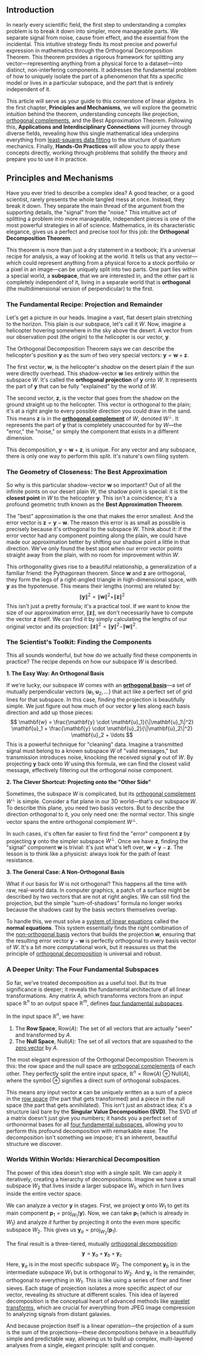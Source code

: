 ## Introduction
In nearly every scientific field, the first step to understanding a complex problem is to break it down into simpler, more manageable parts. We separate signal from noise, cause from effect, and the essential from the incidental. This intuitive strategy finds its most precise and powerful expression in mathematics through the Orthogonal Decomposition Theorem. This theorem provides a rigorous framework for splitting any vector—representing anything from a physical force to a dataset—into distinct, non-interfering components. It addresses the fundamental problem of how to uniquely isolate the part of a phenomenon that fits a specific model or lives in a particular subspace, and the part that is entirely independent of it.

This article will serve as your guide to this cornerstone of linear algebra. In the first chapter, **Principles and Mechanisms**, we will explore the geometric intuition behind the theorem, understanding concepts like projection, [orthogonal complements](@article_id:149428), and the Best Approximation Theorem. Following this, **Applications and Interdisciplinary Connections** will journey through diverse fields, revealing how this single mathematical idea underpins everything from [least-squares data fitting](@article_id:146925) to the structure of quantum mechanics. Finally, **Hands-On Practices** will allow you to apply these concepts directly, working through problems that solidify the theory and prepare you to use it in practice.

## Principles and Mechanisms

Have you ever tried to describe a complex idea? A good teacher, or a good scientist, rarely presents the whole tangled mess at once. Instead, they break it down. They separate the main thread of the argument from the supporting details, the "signal" from the "noise." This intuitive act of splitting a problem into more manageable, independent pieces is one of the most powerful strategies in all of science. Mathematics, in its characteristic elegance, gives us a perfect and precise tool for this job: the **Orthogonal Decomposition Theorem**.

This theorem is more than just a dry statement in a textbook; it’s a universal recipe for analysis, a way of looking at the world. It tells us that any vector—which could represent anything from a physical force to a stock portfolio or a pixel in an image—can be uniquely split into two parts. One part lies within a special world, a **subspace**, that we are interested in, and the other part is completely independent of it, living in a separate world that is **orthogonal** (the multidimensional version of perpendicular) to the first.

### The Fundamental Recipe: Projection and Remainder

Let's get a picture in our heads. Imagine a vast, flat desert plain stretching to the horizon. This plain is our subspace, let's call it $W$. Now, imagine a helicopter hovering somewhere in the sky above the desert. A vector from our observation post (the origin) to the helicopter is our vector, $\mathbf{y}$.

The Orthogonal Decomposition Theorem says we can describe the helicopter's position $\mathbf{y}$ as the sum of two very special vectors: $\mathbf{y} = \mathbf{w} + \mathbf{z}$.

The first vector, $\mathbf{w}$, is the helicopter's *shadow* on the desert plain if the sun were directly overhead. This shadow-vector $\mathbf{w}$ lies entirely within the subspace $W$. It's called the **orthogonal projection** of $\mathbf{y}$ onto $W$. It represents the part of $\mathbf{y}$ that can be fully "explained" by the world of $W$.

The second vector, $\mathbf{z}$, is the vector that goes from the shadow on the ground straight up to the helicopter. This vector is orthogonal to the plain; it's at a right angle to every possible direction you could draw in the sand. This means $\mathbf{z}$ is in the **[orthogonal complement](@article_id:151046)** of $W$, denoted $W^\perp$. It represents the part of $\mathbf{y}$ that is completely unaccounted for by $W$—the "error," the "noise," or simply the component that exists in a different dimension.

This decomposition, $\mathbf{y} = \mathbf{w} + \mathbf{z}$, is unique. For any vector and any subspace, there is only one way to perform this split. It's nature's own filing system.

### The Geometry of Closeness: The Best Approximation

So why is this particular shadow-vector $\mathbf{w}$ so important? Out of all the infinite points on our desert plain $W$, the shadow point is special: it is the **closest point** in $W$ to the helicopter $\mathbf{y}$. This isn't a coincidence; it's a profound geometric truth known as the **Best Approximation Theorem**.

The "best" approximation is the one that makes the error smallest. And the error vector is $\mathbf{z} = \mathbf{y} - \mathbf{w}$. The reason this error is as small as possible is precisely because it's orthogonal to the subspace $W$. Think about it: if the error vector had any component pointing along the plain, we could have made our approximation better by shifting our shadow point a little in that direction. We've only found the best spot when our error vector points straight away from the plain, with no room for improvement within $W$.

This orthogonality gives rise to a beautiful relationship, a generalization of a familiar friend: the Pythagorean theorem. Since $\mathbf{w}$ and $\mathbf{z}$ are orthogonal, they form the legs of a right-angled triangle in high-dimensional space, with $\mathbf{y}$ as the hypotenuse. This means their lengths (norms) are related by:
$$ \|\mathbf{y}\|^2 = \|\mathbf{w}\|^2 + \|\mathbf{z}\|^2 $$
This isn't just a pretty formula; it's a practical tool. If we want to know the size of our approximation error, $\|\mathbf{z}\|$, we don't necessarily have to compute the vector $\mathbf{z}$ itself. We can find it by simply calculating the lengths of our original vector and its projection: $\|\mathbf{z}\|^2 = \|\mathbf{y}\|^2 - \|\mathbf{w}\|^2$.

### The Scientist's Toolkit: Finding the Components

This all sounds wonderful, but how do we actually find these components in practice? The recipe depends on how our subspace $W$ is described.

**1. The Easy Way: An Orthogonal Basis**

If we're lucky, our subspace $W$ comes with an **[orthogonal basis](@article_id:263530)**—a set of mutually perpendicular vectors $\{\mathbf{u}_1, \mathbf{u}_2, \ldots\}$ that act like a perfect set of grid lines for that subspace. In this case, finding the projection is beautifully simple. We just figure out how much of our vector $\mathbf{y}$ lies along each basis direction and add up those pieces:
$$ \mathbf{w} = \frac{\mathbf{y} \cdot \mathbf{u}_1}{\|\mathbf{u}_1\|^2} \mathbf{u}_1 + \frac{\mathbf{y} \cdot \mathbf{u}_2}{\|\mathbf{u}_2\|^2} \mathbf{u}_2 + \ldots $$
This is a powerful technique for "cleaning" data. Imagine a transmitted signal must belong to a known subspace $W$ of "valid messages," but transmission introduces noise, knocking the received signal $\mathbf{y}$ out of $W$. By projecting $\mathbf{y}$ back onto $W$ using this formula, we can find the closest valid message, effectively filtering out the orthogonal noise component.

**2. The Clever Shortcut: Projecting onto the "Other Side"**

Sometimes, the subspace $W$ is complicated, but its [orthogonal complement](@article_id:151046) $W^\perp$ is simple. Consider a flat plane in our 3D world—that's our subspace $W$. To describe this plane, you need two basis vectors. But to describe the direction orthogonal to it, you only need one: the normal vector. This single vector spans the entire orthogonal complement $W^\perp$.

In such cases, it's often far easier to first find the "error" component $\mathbf{z}$ by projecting $\mathbf{y}$ onto the simpler subspace $W^\perp$. Once we have $\mathbf{z}$, finding the "signal" component $\mathbf{w}$ is trivial: it's just what's left over, $\mathbf{w} = \mathbf{y} - \mathbf{z}$. The lesson is to think like a physicist: always look for the path of least resistance.

**3. The General Case: A Non-Orthogonal Basis**

What if our basis for $W$ is not orthogonal? This happens all the time with raw, real-world data. In computer graphics, a patch of a surface might be described by two vectors that are not at right angles. We can still find the projection, but the simple "sum-of-shadows" formula no longer works because the shadows cast by the basis vectors themselves overlap.

To handle this, we must solve a [system of linear equations](@article_id:139922) called the **normal equations**. This system essentially finds the right combination of the [non-orthogonal basis](@article_id:154414) vectors that builds the projection $\mathbf{w}$, ensuring that the resulting error vector $\mathbf{y} - \mathbf{w}$ is perfectly orthogonal to *every* basis vector of $W$. It's a bit more computational work, but it reassures us that the principle of [orthogonal decomposition](@article_id:147526) is universal and robust.

### A Deeper Unity: The Four Fundamental Subspaces

So far, we've treated decomposition as a useful tool. But its true significance is deeper; it reveals the fundamental architecture of all linear transformations. Any matrix $A$, which transforms vectors from an input space $\mathbb{R}^n$ to an output space $\mathbb{R}^m$, defines [four fundamental subspaces](@article_id:154340).

In the input space $\mathbb{R}^n$, we have:
1.  The **Row Space**, $\text{Row}(A)$: The set of all vectors that are actually "seen" and transformed by $A$.
2.  The **Null Space**, $\text{Null}(A)$: The set of all vectors that are squashed to the [zero vector](@article_id:155695) by $A$.

The most elegant expression of the Orthogonal Decomposition Theorem is this: the row space and the null space are [orthogonal complements](@article_id:149428) of each other. They perfectly split the entire input space, $\mathbb{R}^n = \text{Row}(A) \oplus \text{Null}(A)$, where the symbol $\oplus$ signifies a direct sum of orthogonal subspaces.

This means any input vector $\mathbf{x}$ can be uniquely written as a sum of a piece in the [row space](@article_id:148337) (the part that gets transformed) and a piece in the null space (the part that gets annihilated). This isn't just an abstract idea; it's a structure laid bare by the **Singular Value Decomposition (SVD)**. The SVD of a matrix doesn't just give you numbers; it hands you a perfect set of orthonormal bases for all [four fundamental subspaces](@article_id:154340), allowing you to perform this profound decomposition with remarkable ease. The decomposition isn't something we impose; it's an inherent, beautiful structure we discover.

### Worlds Within Worlds: Hierarchical Decomposition

The power of this idea doesn't stop with a single split. We can apply it iteratively, creating a hierarchy of decompositions. Imagine we have a small subspace $W_2$ that lives inside a larger subspace $W_1$, which in turn lives inside the entire vector space.

We can analyze a vector $\mathbf{y}$ in stages. First, we project $\mathbf{y}$ onto $W_1$ to get its main component $\mathbf{p}_1 = \text{proj}_{W_1}(\mathbf{y})$. Now, we can take $\mathbf{p}_1$ (which is already in $W_1$) and analyze *it* further by projecting it onto the even more specific subspace $W_2$. This gives us $\mathbf{y}_a = \text{proj}_{W_2}(\mathbf{p}_1)$.

The final result is a three-tiered, mutually [orthogonal decomposition](@article_id:147526):
$$ \mathbf{y} = \mathbf{y}_a + \mathbf{y}_b + \mathbf{y}_c $$
Here, $\mathbf{y}_a$ is in the most specific subspace $W_2$. The component $\mathbf{y}_b$ is in the intermediate subspace $W_1$ but is orthogonal to $W_2$. And $\mathbf{y}_c$ is the remainder, orthogonal to everything in $W_1$. This is like using a series of finer and finer sieves. Each stage of projection isolates a more specific aspect of our vector, revealing its structure at different scales. This idea of layered decomposition is the conceptual heart of advanced methods like [wavelet transforms](@article_id:176702), which are crucial for everything from JPEG image compression to analyzing signals from distant galaxies.

And because projection itself is a linear operation—the projection of a sum is the sum of the projections—these decompositions behave in a beautifully simple and predictable way, allowing us to build up complex, multi-layered analyses from a single, elegant principle: split and conquer.